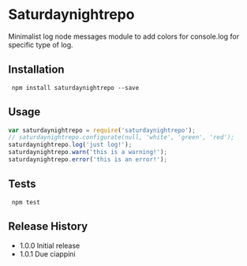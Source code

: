 Saturdaynightrepo
=========
Minimalist log node messages module to add colors for console.log for specific type of log.
## Installation
```shell
 npm install saturdaynightrepo --save
```
## Usage 
```js
var saturdaynightrepo = require('saturdaynightrepo');
// saturdaynightrepo.configurate(null, 'white', 'green', 'red');
saturdaynightrepo.log('just log!');
saturdaynightrepo.warn('this is a warning!');
saturdaynightrepo.error('this is an error!');
```
## Tests
```shell
 npm test
```
## Release History
* 1.0.0 Initial release 
* 1.0.1 Due ciappini